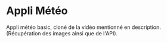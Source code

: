 # Appli Météo

Appli météo basic, cloné de la vidéo mentionné en description. (Récupération des images ainsi que de l'API).
